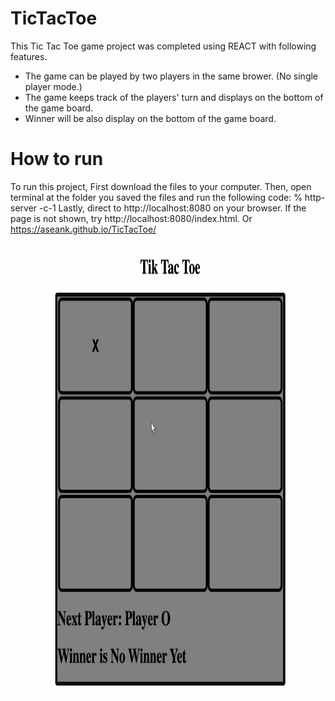 # TicTacToe
This Tic Tac Toe game project was completed using REACT with following features.
- The game can be played by two players in the same brower. (No single player mode.)
- The game keeps track of the players' turn and displays on the bottom of the game board.
- Winner will be also display on the bottom of the game board.

# How to run
To run this project, First download the files to your computer. 
Then, open terminal at the folder you saved the files and run the following code:
% http-server -c-1
Lastly, direct to http://localhost:8080 on your browser.
If the page is not shown, try http://localhost:8080/index.html. Or https://aseank.github.io/TicTacToe/

<img src='tac.gif' width='720' height='720'>
